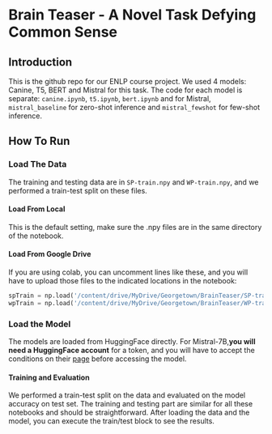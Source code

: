 # Brain Teaser - A Novel Task Defying Common Sense

## Introduction
This is the github repo for our ENLP course project. We used 4 models: Canine, T5, BERT and Mistral for this task. The code for each model is separate: `canine.ipynb`, `t5.ipynb`, `bert.ipynb` and for Mistral, `mistral_baseline` for zero-shot inference and `mistral_fewshot` for few-shot inference.

## How To Run
### Load The Data
The training and testing data are in `SP-train.npy` and `WP-train.npy`, and we performed a train-test split on these files.

#### Load From Local
This is the default setting, make sure the .npy files are in the same directory of the notebook.

#### Load From Google Drive
If you are using colab, you can uncomment lines like these, and you will have to upload those files to the indicated locations in the notebook:

```python
spTrain = np.load('/content/drive/MyDrive/Georgetown/BrainTeaser/SP-train.npy', allow_pickle=True)
wpTrain = np.load('/content/drive/MyDrive/Georgetown/BrainTeaser/WP-train.npy', allow_pickle=True)
```

### Load the Model
The models are loaded from HuggingFace directly. For Mistral-7B,**you will need a HuggingFace account** for a token, and you will have to accept the conditions on their [page](https://huggingface.co/mistralai/Mistral-7B-Instruct-v0.2) before accessing the model.


#### Training and Evaluation
We performed a train-test split on the data and evaluated on the model accuracy on test set. The training and testing part are similar for all these notebooks and should be straightforward. After loading the data and the model, you can execute the train/test block to see the results.